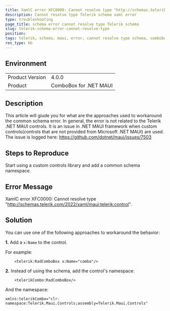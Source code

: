 ```yaml
---
title: XamlC error XFC0000: Cannot resolve type "http://schemas.telerik.com/2022/xaml/maui:telerik:control".
description: Cannot resolve type Telerik schema xaml error
type: troubleshooting
page_title: schema error cannot resolve type Telerik schema
slug: telerik-schema-error-cannot-resolve-type
position: 
tags: telerik, schema, maui, error, cannot resolve type schema, combobox, segmented control
res_type: kb
---
```


## Environment
<table>
	<tbody>
		<tr>
			<td>Product Version</td>
			<td>4.0.0</td>
		</tr>
		<tr>
			<td>Product</td>
			<td>ComboBox for .NET MAUI</td>
		</tr>
	</tbody>
</table>


## Description

This article will giude you for what are the approaches used to workaround the common schema error. In general, the error is not related to the Telerik .NET MAUI controls. It is an issue in .NET MAUI framework when custom controls(controls that are not provided from Microsoft .NET MAUI) are used. The issue is logged here: https://github.com/dotnet/maui/issues/7503

## Steps to Reproduce

Start using a custom controls library and add a common schema namespace. 

## Error Message

XamlC error XFC0000: Cannot resolve type "http://schemas.telerik.com/2022/xaml/maui:telerik:control".

## Solution

You can use one of the following approaches to workaround the behavior: 

**1.** Add a `x:Name` to the control.

For example: 

```XAML
    <telerik:RadComboBox x:Name="combo"/>
```

**2.** Instead of using the schema, add the control's namespace:

```XAML
    <telerikCombo:RadComboBox/>
```

And the namespace:

```XAML
xmlns:telerikCombo="clr-namespace:Telerik.Maui.Controls;assembly=Telerik.Maui.Controls"
```


